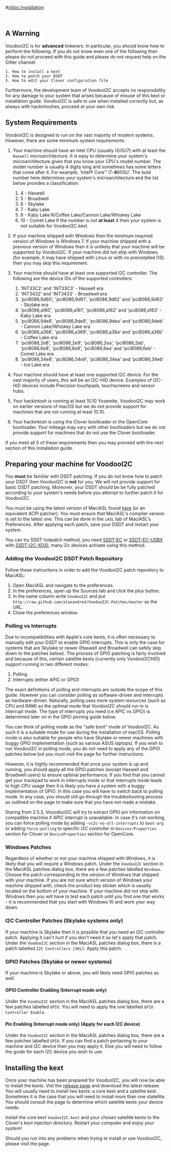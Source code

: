 #<cldoc:Installation>

&#8291;

## A Warning

VoodooI2C is for **advanced** tinkerers. In particular, you should know how to perform the following. If you do not know even one of the following then please do not proceed with this guide and please do not request help on the Gitter channel:

	1. How to install a kext
	2. How to patch your DSDT
	3. How to edit your Clover configuration file

Furthermore, the development team of VoodooI2C accepts no responsibility for any damage to your system that arises because of misuse of this kext or installation guide. VoodooI2C is safe to use when installed correctly but, as always with hackintoshes, proceed at your own risk.

## System Requirements

VoodooI2C is designed to run on the vast majority of modern systems. However, there are some minimum system requirements:

1. Your machine should have an Intel CPU (usually i3/i5/i7) with at least the `Haswell` microarchitecture. It is easy to determine your system's microarchitecture given that you know your CPU's model number. The model number is usually 4 digits long and sometimes has some letters that come after it. For example, 'Intel® Core™ i7-**4**600U'. The bold number here determines your system's microarchitecture and the list below provides a classification:
	1. 4 - Haswell
	2. 5 - Broadwell
	3. 6 - Skylake
	4. 7 - Kaby Lake
	5. 8 - Kaby Lake R/Coffee Lake/Cannon Lake/Whiskey Lake
	6. 10 - Comet Lake
If the number is not **at least** 4 then your system is not suitable for VoodooI2C.kext.

2. If your machine shipped with Windows then the minimum required version of Windows is Windows 7. If your machine shipped with a previous version of Windows then it is unlikely that your machine will be supported by VoodooI2C. If your machine did not ship with Windows (for example, it may have shipped with Linux or with no preinstalled OS) then you may skip this requirement.

3. Your machine should have at least one supported I2C controller. The following are the device IDs of the supported controllers:

	1. 'INT33C2' and 'INT33C3' - Haswell era
	2. 'INT3432' and 'INT3433' - Broadwell era
	3. 'pci8086,9d60', 'pci8086,9d61', 'pci8086,9d62' and 'pci8086,9d63' - Skylake era
	4. 'pci8086,a160', 'pci8086,a161', 'pci8086,a162' and 'pci8086,a163' - Kaby Lake era
	5. 'pci8086,9de8', 'pci8086,9de9', 'pci8086,9dea' and 'pci8086,9deb' - Cannon Lake/Whiskey Lake era
	6. 'pci8086,a368', 'pci8086,a369', 'pci8086,a36a' and 'pci8086,a36b' - Coffee Lake era
	7. 'pci8086,2e8', 'pci8086,2e9', 'pci8086,2ea', 'pci8086,2eb',
	   'pci8086,6e8', 'pci8086,6e9', 'pci8086,6ea' and 'pci8086,6eb' - Comet Lake era
	8. 'pci8086,34e8', 'pci8086,34e9', 'pci8086,34ea' and 'pci8086,34eb' - Ice Lake era

4. Your machine should have at least one supported I2C device. For the vast majority of users, this will be an I2C-HID device. Examples of I2C-HID devices include Precision touchpads, touchscreens and sensor hubs.

5. Your hackintosh is running at least 10.10 Yosemite. VoodooI2C may work on earlier versions of macOS but we do not provide support for machines that are not running at least 10.10.

6. Your hackintosh is using the Clover bootloader or the OpenCore bootloader. Your mileage may vary with other bootloaders but we do not provide support for machines that do not use the Clover bootloader.

If you meet all 5 of these requirements then you may proceed with the next section of this installation guide.

## Preparing your machine for VoodooI2C

You **must** be familiar with DSDT patching. If you do not know how to patch your DSDT then VoodooI2C is **not** for you. We will not provide support for basic DSDT patching. Moreover, your DSDT should be be fully patched according to your system's needs before you attempt to further patch it for VoodooI2C.

You must be using the latest version of MaciASL found [here](https://bitbucket.org/RehabMan/os-x-maciasl-patchmatic/downloads/) (or an equivalent ACPI patcher). You must ensure that MaciASL's compiler version is set to the latest one. This can be done in the `iASL` tab of MaciASL's Preferences. After applying each patch, save your DSDT and restart your system.

You can try SSDT hotpatch method, you need [SSDT-EC](https://github.com/acidanthera/OpenCorePkg/blob/master/Docs/AcpiSamples/Source/SSDT-EC.dsl) or [SSDT-EC-USBX](https://github.com/acidanthera/OpenCorePkg/blob/master/Docs/AcpiSamples/Source/SSDT-EC-USBX.dsl) with [SSDT-I2C-XOSI](./VoodooI2C/blob/master/Documentation/SSDT-I2C-XOSI.dsl), many i2c devices activate using this method.

### Adding the VoodooI2C DSDT Patch Repository

Follow these instructions in order to add the VoodooI2C patch repository to MaciASL:

1. Open MaciASL and navigate to the preferences.
2. In the preferences, open up the Sources tab and click the plus button.
3. In the name column write `VoodooI2C` and put `http://raw.github.com/alexandred/VoodooI2C-Patches/master` as the URL.
4. Close the preferences window.

### Polling vs Interrupts

Due to incompatibilities with Apple's core kexts, it is often necessary to manually edit your DSDT to enable GPIO interrupts. This is only the case for systems that are Skylake or newer (Haswell and Broadwell can safely skip down to the patches below). The process of GPIO patching is fairly involved and because of this, certain satellite kexts (currently only VoodooI2CHID) support running in two different modes:

1. Polling
2. Interrupts (either APIC or GPIO)

The exact definitions of polling and interrupts are outside the scope of this guide. However you can consider polling as software-driven and interrupts as hardware-driven. Naturally, polling uses more system resources (such as CPU and RAM) so the optimal mode that VoodooI2C should run in is interrupt mode. The type of interrupts you need (i.e APIC vs GPIO) is determined later on in the GPIO pinning guide below.

You can think of polling mode as the "safe boot" mode of VoodooI2C. As such it is a suitable mode for use during the installation of macOS. Polling mode is also suitable for people who have Skylake or newer machines with buggy GPIO implementation (such as various ASUS laptops). If you wish to run VoodooI2C in polling mode, you do not need to apply any of the GPIO patches below but you must visit the <Polling Mode> page for further instructions.

However, it is highly recommended that once your system is up and running, you should apply all the GPIO patches (except Haswell and Broadwell users) to ensure optimal performance. If you find that you cannot get your trackpad to work in interrupts mode or that interrupts mode leads to high CPU usage then it is likely you have a system with a buggy implementation of GPIO. In this case you will have to switch back to polling mode. In any case, you should still go through the troubleshooting process as outlined on the <Troubleshooting> page to make sure that you have not made a mistake.

Staring from 2.5.3, VooodooI2C will try to extract GPIO pin information on compatible machine if APIC interrupt is unavailable. In case it's not working, you can force polling mode by adding `-vi2c-no-alt-interrupts` to `boot-arg` or adding `force-polling` to specific I2C controller in `Devices`-`Properties` section for Clover or `DeviceProperties` section for OpenCore.

### Windows Patches

Regardless of whether or not your machine shipped with Windows, it is likely that you will require a Windows patch. Under the `VoodooI2C` section in the MaciASL patches dialog box, there are a few patches labelled `Windows`. Choose the patch corresponding to the version of Windows that shipped with your machine. If you are not sure which version of Windows your machine shipped with, check the product key sticker which is usually located on the bottom of your machine. If your machine did not ship with Windows then you will have to test each patch until you find one that works - it is recommended that you start with Windows 10 and work your way down.

### I2C Controller Patches (Skylake systems only)

If your machine is Skylake then it is possible that you need an I2C controller patch. Applying it can't hurt if you don't need it so let's apply that patch. Under the `VoodooI2C` section in the MaciASL patches dialog box, there is a patch labelled `I2C Controllers [SKL]`. Apply this patch.

### GPIO Patches (Skylake or newer systems)

If your machine is Skylake or above, you will likely need GPIO patches as well.

#### GPIO Controller Enabling (Interrupt mode only)

Under the `VoodooI2C` section in the MaciASL patches dialog box, there are a few patches labelled `GPIO`. You will need to apply the one labelled `GPIO Controller Enable`.

#### Pin Enabling (Interrupt mode only) (Apply for each I2C device)

Under the `VoodooI2C` section in the MaciASL patches dialog box, there are a few patches labelled `GPIO`. If you can find a patch pertaining to your machine and I2C device then you may apply it. Else you will need to follow the <GPIO Pinning> guide for each I2C device you wish to use.

## Installing the kext

Once your machine has been prepared for VoodooI2C, you will now be able to install the kexts. Vist the [release page](https://github.com/alexandred/VoodooI2C/releases) and download the latest release. You will usually need to install two kexts: a core kext and a satellite kext. Sometimes it is the case that you will need to install more than one statellite. You should consult the <Satellite Kexts> page to determine which satellite kexts your device needs.

Install the core kext `VoodooI2C.kext` and your chosen satellite kexts to the Clover's kext injection directory. Restart your computer and enjoy your system!

Should you run into any problems when trying to install or use VoodooI2C, please visit the <Troubleshooting> page.
